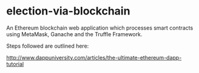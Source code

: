 # election-via-blockchain

An Ethereum blockchain web application which processes smart contracts using MetaMask, Ganache and the Truffle Framework.

Steps followed are outlined here: 

http://www.dappuniversity.com/articles/the-ultimate-ethereum-dapp-tutorial


